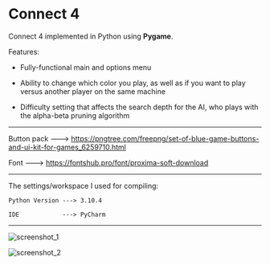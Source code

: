 # Connect 4
 Connect 4 implemented in Python using **Pygame**.
 
 Features:
 
 - Fully-functional main and options menu
 
 - Ability to change which color you play, as well as if you want to play versus another player on the same machine
 
 - Difficulty setting that affects the search depth for the AI, who plays with the alpha-beta pruning algorithm
 
 --------------------------------
 Button pack ---> https://pngtree.com/freepng/set-of-blue-game-buttons-and-ui-kit-for-games_6259710.html
 
 Font        ---> https://fontshub.pro/font/proxima-soft-download
 
--------------------------------
 The settings/workspace I used for compiling:
  
    Python Version ---> 3.10.4
    
    IDE            ---> PyCharm
--------------------------------

![screenshot_1](https://user-images.githubusercontent.com/103185975/168714545-63d6178b-59c3-42ba-8836-d801c5e01bd5.PNG)

![screenshot_2](https://user-images.githubusercontent.com/103185975/168714745-88a67d3a-f817-49a3-af44-ea8a605eae49.PNG)
